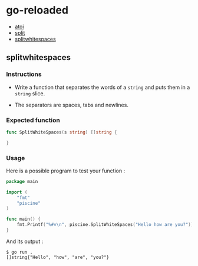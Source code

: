 # go-reloaded

-   [atoi](docs/atoi.md)
-   [split](docs/split.md)
-   [splitwhitespaces](docs/splitwhitespaces.md)

## splitwhitespaces

### Instructions

-   Write a function that separates the words of a `string` and puts them in a `string` slice.

-   The separators are spaces, tabs and newlines.

### Expected function

```go
func SplitWhiteSpaces(s string) []string {

}
```

### Usage

Here is a possible program to test your function :

```go
package main

import (
	"fmt"
	"piscine"
)

func main() {
	fmt.Printf("%#v\n", piscine.SplitWhiteSpaces("Hello how are you?"))
}
```

And its output :

```console
$ go run .
[]string{"Hello", "how", "are", "you?"}
```
